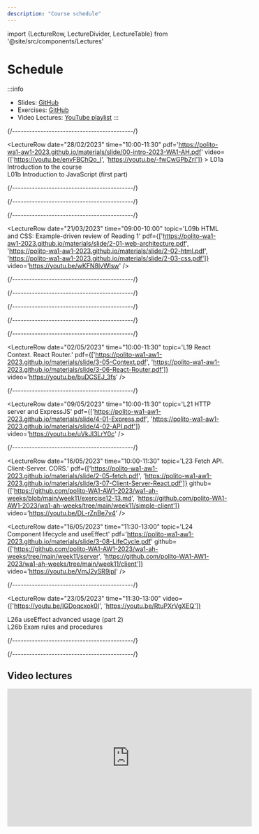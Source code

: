```yaml
---
description: "Course schedule"
---
```


import {LectureRow, LectureDivider, LectureTable} from '@site/src/components/Lectures'


# Schedule

:::info
- Slides: [GitHub](https://github.com/polito-WA1-AW1-2023/materials)
- Exercises: [GitHub](https://github.com/polito-WA1-AW1-2023/wa1-ah-weeks)
- Video Lectures: [YouTube playlist](https://youtube.com/playlist?list=PLqRTLlwsxDL8WgeiSZVJzjEr1f9aHy2gz)
:::

<LectureTable defaultTeacher="Fulvio Corno" defaultType="Lecture" showMaterial={true} language='EN'>

<LectureDivider topic='Week 01'/>{/*-------------------------------------------*/}

<LectureRow
    date="28/02/2023" time="10:00-11:30"
    pdf='https://polito-wa1-aw1-2023.github.io/materials/slide/00-intro-2023-WA1-AH.pdf' 
    video={['https://youtu.be/envFBChQo_I', 'https://youtu.be/-fwCwGPbZrI']}
    >
    L01a Introduction to the course<br/>
    L01b Introduction to JavaScript (first part)
</LectureRow>

<LectureRow
    date="28/02/2023" time="11:30-13:00"
    topic='L02 Introduction to JavaScript (second part)'
    pdf='https://polito-wa1-aw1-2023.github.io/materials/slide/1-01-javascript-basics.pdf' 
    video='https://youtu.be/DiRpJz7zYTs' 
    github='https://github.com/polito-WA1-AW1-2023/wa1-ah-weeks/tree/main/week01' />

<LectureRow
    date="02/03/2023" time="08:30-10:00"
    topic='L03 JavaScript Exercises on Arrays and Strings'
    type='Exercise'
    github='https://github.com/polito-WA1-AW1-2023/wa1-ah-weeks/blob/main/week01/exercise.md'
    video='https://youtu.be/KB2pBvPmcUA'
/>

<LectureRow
    date="02/03/2023" time="10:00-11:30"
    topic='L04 JavaScript Objects and Functions'
    pdf='https://polito-wa1-aw1-2023.github.io/materials/slide/1-02-javascript-objects-functions.pdf'
    video='https://youtu.be/z91wQzDXxtY'
 />

<LectureRow
    topic='Week 01 exercises'
    teacher='' type=''
    github='https://github.com/polito-WA1-AW1-2023/wa1-ah-weeks/tree/main/week01' />


<LectureDivider topic='Week 02'/>{/*-------------------------------------------*/}

<LectureRow
    date="07/03/2023" time="10:00-11:30"
    topic='L05 Constructor Functions. Callbacks. Functional programming.'
    pdf='https://polito-wa1-aw1-2023.github.io/materials/slide/1-03-javascript-async-programming.pdf'
    video='https://youtu.be/POb9VAqnEHs'
/>

<LectureRow
    date="07/03/2023" time="11:30-13:00"
    topic='L06 Exercises. Asynchronous callbacks.'
    github='https://github.com/polito-WA1-AW1-2023/wa1-ah-weeks/blob/main/week02/exercise.md'
    video='https://youtu.be/1_mbF0vayOs'
/>

<LectureRow
    date="09/03/2023" time="08:30-10:00"
    type='Lab'
    topic='Lab 01 - Group 1 (AA-DE)'
    pdf='https://polito-wa1-aw1-2023.github.io/materials/labs/lab01-getting-started-node.pdf'
    github='https://github.com/polito-WA1-AW1-2023/lab01-node'
    teacher='Juan Pablo Sáenz'
/>

<LectureRow
    date="09/03/2023" time="10:00-11:30"
    type='Lab'
    topic='Lab 01 - Group 2 (DI-HZ)'
    pdf='https://polito-wa1-aw1-2023.github.io/materials/labs/lab01-getting-started-node.pdf'
    github='https://github.com/polito-WA1-AW1-2023/lab01-node'
    teacher='Juan Pablo Sáenz'
/>

<LectureRow
    topic='Week 02 exercises'
    teacher='' type=''
    github='https://github.com/polito-WA1-AW1-2023/wa1-ah-weeks/tree/main/week02' />


<LectureDivider topic='Week 03'/>{/*-------------------------------------------*/}

<LectureRow 
    date="14/03/2023" time="10:00-11:30"
    topic='L07 Asynchronous programming. SQLite.'
    github='https://github.com/polito-WA1-AW1-2023/wa1-ah-weeks/blob/main/week03/exercise.md'
    video='https://youtu.be/_xmvE7L3fIw'
/>

<LectureRow
    date="14/03/2023" time="11:30-13:00"
    topic='L08 Promises. Exercise with SQLite and Promises.'
    video='https://youtu.be/0-f8uSUBs9s'
/>

<LectureRow 
    date="16/03/2023" time="08:30-10:00"
    type='Lab'
    topic='Lab 02 - Group 1 (AA-DE)'
    pdf='https://polito-wa1-aw1-2023.github.io/materials/labs/lab02-node-database.pdf'
    github='https://github.com/polito-WA1-AW1-2023/lab02-node-database'
    teacher='Juan Pablo Sáenz'
/>

<LectureRow
    date="16/03/2023" time="10:00-11:30"
    type='Lab'
    topic='Lab 02 - Group 2 (DI-HZ)'
    pdf='https://polito-wa1-aw1-2023.github.io/materials/labs/lab02-node-database.pdf'
    github='https://github.com/polito-WA1-AW1-2023/lab02-node-database'
    teacher='Juan Pablo Sáenz'
/>

<LectureRow
    topic='Week 03 exercises'
    teacher='' type=''
    github='https://github.com/polito-WA1-AW1-2023/wa1-ah-weeks/tree/main/week03' />


<LectureDivider topic='Week 04'/>{/*-------------------------------------------*/}

<LectureRow
    date="20/03/2023" time="" teacher=''
    type='Reading 1'
    topic='Introduction to Web Architectures, HTML, and CSS'
    pdf='https://polito-wa1-aw1-2023.github.io/materials/readings/2-0-reading-web-architecture-html-css.pdf'
    variant='success'
/>

<LectureRow
    variant='danger'
    teacher='' type='WARNING'
    topic='The class on 21/03 will be from 08:30 to 11:30 and is moved in Room 3S'
/>

<LectureRow
    date="21/03/2023" time="08:30-09:00"
    topic='L09a Async and Await'
    video='https://youtu.be/Gnlqpj-n3b8'
/>

<LectureRow
    date="21/03/2023" time="09:00-10:00"
    topic='L09b HTML and CSS: Example-driven review of Reading 1'
    pdf={['https://polito-wa1-aw1-2023.github.io/materials/slide/2-01-web-architecture.pdf', 'https://polito-wa1-aw1-2023.github.io/materials/slide/2-02-html.pdf', 'https://polito-wa1-aw1-2023.github.io/materials/slide/2-03-css.pdf']}
    video='https://youtu.be/wKFN8lvWlsw'
/>

<LectureRow
    date="21/03/2023" time="10:00-11:30"
    type='Exercise'
    topic='L10 Modern CSS, Bootstrap.'
    github='https://github.com/polito-WA1-AW1-2023/wa1-ah-weeks/blob/main/week04/exercise.md'
    video='https://youtu.be/ZoDJ1Kn9jog'
/>

<LectureRow
    date="23/03/2023" time="08:30-10:00"
    type='Lab'
    topic='Lab 03 - Group 1 (AA-DE)'
    pdf='https://polito-wa1-aw1-2023.github.io/materials/labs/lab03-html-css.pdf'
    github='https://github.com/polito-WA1-AW1-2023/lab03-html-css'
    teacher='Juan Pablo Sáenz'
/>

<LectureRow
    date="23/03/2023" time="10:00-11:30"
    type='Lab'
    topic='Lab 03 - Group 2 (DI-HZ)'
    pdf='https://polito-wa1-aw1-2023.github.io/materials/labs/lab03-html-css.pdf'
    github='https://github.com/polito-WA1-AW1-2023/lab03-html-css'
    teacher='Juan Pablo Sáenz'
/>

<LectureRow
    topic='Week 04 exercises'
    teacher='' type=''
    github='https://github.com/polito-WA1-AW1-2023/wa1-ah-weeks/tree/main/week04' />


<LectureDivider topic='Week 05'/>{/*-------------------------------------------*/}

<LectureRow
    date="28/03/2023" time="10:00-11:30"
    topic='L11 JavaScript in the Browser - DOM, Events'
    pdf='https://polito-wa1-aw1-2023.github.io/materials/slide/2-04-JS-browser.pdf'
    video='https://youtu.be/bR5-i6CKMYE'
/>

<LectureRow 
    date="28/03/2023" time="11:30-13:00"
    topic='L12 JavaScript in the Browser - Exercise'
    github='https://github.com/polito-WA1-AW1-2023/wa1-ah-weeks/blob/main/week05/exercise.md'
    video='https://youtu.be/SvpXehlJ600'
/>

<LectureRow
    date="30/03/2023" time="08:30-10:00"
    type='Lab'
    topic='Lab 04 - Group 1 (AA-DE)'
    pdf='https://polito-wa1-aw1-2023.github.io/materials/labs/lab04-js-browser.pdf'
    github='https://github.com/polito-WA1-AW1-2023/lab04-javascript-browser'
    teacher='Juan Pablo Sáenz'
/>

<LectureRow
    date="30/03/2023" time="10:00-11:30"
    type='Lab'
    topic='Lab 04 - Group 2 (DI-HZ)'
    pdf='https://polito-wa1-aw1-2023.github.io/materials/labs/lab04-js-browser.pdf'
    github='https://github.com/polito-WA1-AW1-2023/lab04-javascript-browser'
    teacher='Juan Pablo Sáenz'
/>

<LectureRow
    topic='Week 05 exercises'
    teacher='' type=''
    github='https://github.com/polito-WA1-AW1-2023/wa1-ah-weeks/tree/main/week05' />


<LectureDivider topic='Week 06'/>{/*-------------------------------------------*/}

<LectureRow
    date="04/04/2023" time="10:00-11:30"
    topic='L13 Introduction to React'
    pdf='https://polito-wa1-aw1-2023.github.io/materials/slide/3-01-React-intro.pdf'
    video='https://youtu.be/P4T_3-hgndc'
/>

<LectureRow
    date="04/04/2023" time="11:30-13:00"
    topic='L14 JSX, Components, props - Exercise'
    pdf='https://polito-wa1-aw1-2023.github.io/materials/slide/3-02-Elements-and-JSX.pdf'
    github='https://github.com/polito-WA1-AW1-2023/wa1-ah-weeks/blob/main/week06/exercise-7.md'
    video='https://youtu.be/HRdFrpT48bo'
/>

<LectureRow
    variant='warning'
    teacher='' type='🐰'
    topic='Easter vacations'
/>

<LectureRow
    variant='danger'
    teacher='' type='WARNING'
    topic='On 13/04 we will have 3 hours of lectures, instead of Labs'
/>

<LectureRow
    date="13/04/2023" time="08:30-10:00"
    topic='L15 Components and State'
    pdf='https://polito-wa1-aw1-2023.github.io/materials/slide/3-03-Components-and-state.pdf'
    video='https://youtu.be/lGd3_eYAZKA'
/>

<LectureRow
    date="13/04/2023" time="10:00-11:30"
    topic='L16 Components and State - Exercise'
    github='https://github.com/polito-WA1-AW1-2023/wa1-ah-weeks/blob/main/week06/exercise-8.md'
    video='https://youtu.be/EHa4xiZMgCI'
/>

<LectureRow
    topic='Week 06 exercises'
    teacher='' type=''
    github='https://github.com/polito-WA1-AW1-2023/wa1-ah-weeks/tree/main/week06' />


<LectureDivider topic='Week 07'/>{/*-------------------------------------------*/}


<LectureRow
    date="18/04/2023" time="10:00-11:30"
    topic='L17 Derived State and View State'
    pdf='https://polito-wa1-aw1-2023.github.io/materials/slide/3-04-Forms.pdf'
    video='https://youtu.be/LxEJqWI_NLc'
/>

<LectureRow
    date="18/04/2023" time="11:30-13:00"
    topic='L18 Controlled Form Components'
    video='https://youtu.be/Nw0uXxS_u8I'
/>

<LectureRow
    date="20/04/2023" time="08:30-10:00"
    type='Lab'
    topic='Lab 05 - Group 1 (AA-DE)'
    pdf='https://polito-wa1-aw1-2023.github.io/materials/labs/lab05-getting-started-react.pdf'
    github='https://github.com/polito-WA1-AW1-2023/lab05-react'
    teacher='Juan Pablo Sáenz'
/>

<LectureRow
    date="20/04/2023" time="10:00-11:30"
    type='Lab'
    topic='Lab 05 - Group 2 (DI-HZ)'
    pdf='https://polito-wa1-aw1-2023.github.io/materials/labs/lab05-getting-started-react.pdf'
    github='https://github.com/polito-WA1-AW1-2023/lab05-react'
    teacher='Juan Pablo Sáenz'
/>

<LectureRow
    topic='Week 07 exercises'
    teacher='' type=''
    github='https://github.com/polito-WA1-AW1-2023/wa1-ah-weeks/tree/main/week07' />


<LectureDivider topic='Week 08'/>{/*-------------------------------------------*/}

<LectureRow
    date="24/04/2023" time="" teacher=''
    type='Reading 2'
    topic="The 'this' keyword in JavaScript"
    variant='success'
    pdf='https://polito-wa1-aw1-2023.github.io/materials/readings/1-4-reading-this.pdf'
/>

<LectureRow
    date='25/04/2023'
    variant='warning'
    teacher='' type=''
    topic='Holiday -- No lectures'
/>

<LectureRow
    date="27/04/2023" time="08:30-10:00"
    type='Lab'
    topic='Lab 06 - Group 1 (AA-DE)'
    pdf='https://polito-wa1-aw1-2023.github.io/materials/labs/lab06-forms.pdf'
    github='https://github.com/polito-WA1-AW1-2023/lab06-forms'
    teacher='Luca Pezzolla'
/>

<LectureRow
    date="27/04/2023" time="10:00-11:30"
    type='Lab'
    topic='Lab 06 - Group 2 (DI-HZ)'
    pdf='https://polito-wa1-aw1-2023.github.io/materials/labs/lab06-forms.pdf'
    github='https://github.com/polito-WA1-AW1-2023/lab06-forms'
    teacher='Luca Pezzolla'
/>

<LectureDivider topic='Week 09'/>{/*-------------------------------------------*/}

<LectureRow
    date="01/05/2023" time="" teacher=''
    type='Reading 3'
    topic="Modules in JavaScript"
    variant='success'
    pdf='https://polito-wa1-aw1-2023.github.io/materials/readings/1-5-reading-modules.pdf'
/>

<LectureRow
    date="02/05/2023" time="10:00-11:30"
    topic='L19 React Context. React Router.'
    pdf={['https://polito-wa1-aw1-2023.github.io/materials/slide/3-05-Context.pdf', 'https://polito-wa1-aw1-2023.github.io/materials/slide/3-06-React-Router.pdf']}
    video='https://youtu.be/buDCSEJ_3fs'
/>

<LectureRow
    date="02/05/2023" time="11:30-13:00"
    topic='L20 React Router exercise'
    github='https://github.com/polito-WA1-AW1-2023/wa1-ah-weeks/blob/main/week09/exercise10.md'
    video='https://youtu.be/CyqllQhSKyA'
/>

<LectureRow
    date="04/05/2023" time="08:30-10:00"
    type='Lab'
    topic='Lab 07 - Group 1 (AA-DE)'
    teacher='Juan Pablo Sáenz'
    pdf='https://polito-wa1-aw1-2023.github.io/materials/labs/lab07-routes.pdf'
    github='https://github.com/polito-WA1-AW1-2023/lab07-routers'
/>

<LectureRow
    date="04/05/2023" time="10:00-11:30"
    type='Lab'
    topic='Lab 07 - Group 2 (DI-HZ)'
    teacher='Juan Pablo Sáenz'
    pdf='https://polito-wa1-aw1-2023.github.io/materials/labs/lab07-routes.pdf'
    github='https://github.com/polito-WA1-AW1-2023/lab07-routers'
/>

<LectureRow
    topic='Week 09 exercises'
    teacher='' type=''
    github='https://github.com/polito-WA1-AW1-2023/wa1-ah-weeks/tree/main/week09' />

<LectureDivider topic='Week 10'/>{/*-------------------------------------------*/}

<LectureRow
    date="09/05/2023" time="10:00-11:30"
    topic='L21 HTTP server and ExpressJS'
    pdf={['https://polito-wa1-aw1-2023.github.io/materials/slide/4-01-Express.pdf', 'https://polito-wa1-aw1-2023.github.io/materials/slide/4-02-API.pdf']}
    video='https://youtu.be/uVkJI3LrY0c'
/>

<LectureRow
    date="09/05/2023" time="11:30-13:00"
    topic='L22 Building an HTTP API server'
    github='https://github.com/polito-WA1-AW1-2023/wa1-ah-weeks/blob/main/week10/exercise11.md'
    video='https://youtu.be/XdF9E_3dq6E'
/>

<LectureRow
    date="11/05/2023" time="08:30-10:00"
    type='Lab'
    topic='Lab 08 - Group 1 (AA-DE)'
    teacher='Juan Pablo Sáenz'
    pdf='https://polito-wa1-aw1-2023.github.io/materials/labs/lab08-express.pdf'
    github='https://github.com/polito-WA1-AW1-2023/lab08-express'
/>

<LectureRow
    date="11/05/2023" time="10:00-11:30"
    type='Lab'
    topic='Lab 08 - Group 2 (DI-HZ)'
    teacher='Juan Pablo Sáenz'
    pdf='https://polito-wa1-aw1-2023.github.io/materials/labs/lab08-express.pdf'
    github='https://github.com/polito-WA1-AW1-2023/lab08-express'
/>

<LectureRow
    topic='Week 10 exercises'
    teacher='' type=''
    github='https://github.com/polito-WA1-AW1-2023/wa1-ah-weeks/tree/main/week10' />

<LectureDivider topic='Week 11'/>{/*-------------------------------------------*/}

<LectureRow
    date="16/05/2023" time="10:00-11:30"
    topic='L23 Fetch API. Client-Server. CORS.'
    pdf={['https://polito-wa1-aw1-2023.github.io/materials/slide/2-05-fetch.pdf', 'https://polito-wa1-aw1-2023.github.io/materials/slide/3-07-Client-Server-React.pdf']}
    github={['https://github.com/polito-WA1-AW1-2023/wa1-ah-weeks/blob/main/week11/exercise12-13.md',
        'https://github.com/polito-WA1-AW1-2023/wa1-ah-weeks/tree/main/week11/simple-client']}
    video='https://youtu.be/DL-rZnBe7v4'
/>

<LectureRow
    date="16/05/2023" time="11:30-13:00"
    topic='L24 Component lifecycle and useEffect'
    pdf='https://polito-wa1-aw1-2023.github.io/materials/slide/3-08-LifeCycle.pdf'
    github={['https://github.com/polito-WA1-AW1-2023/wa1-ah-weeks/tree/main/week11/server',
        'https://github.com/polito-WA1-AW1-2023/wa1-ah-weeks/tree/main/week11/client']}
    video='https://youtu.be/VmJ2ySR9jpI'
/>

<LectureRow
    date="18/05/2023" time="08:30-10:00"
    type='Lab'
    topic='Lab 09 - Group 1 (AA-DE)'
    teacher='Juan Pablo Sáenz'
    pdf='https://polito-wa1-aw1-2023.github.io/materials/labs/lab09-API-1.pdf'
    github='https://github.com/polito-WA1-AW1-2023/lab09-client-server-I'
/>

<LectureRow
    date="18/05/2023" time="10:00-11:30"
    type='Lab'
    topic='Lab 09 - Group 2 (DI-HZ)'
    teacher='Juan Pablo Sáenz'
    pdf='https://polito-wa1-aw1-2023.github.io/materials/labs/lab09-API-1.pdf'
    github='https://github.com/polito-WA1-AW1-2023/lab09-client-server-I'
/>

<LectureRow
    topic='Week 11 exercises'
    teacher='' type=''
    github='https://github.com/polito-WA1-AW1-2023/wa1-ah-weeks/tree/main/week11' />

<LectureDivider topic='Week 12'/>{/*-------------------------------------------*/}

<LectureRow
    date="23/05/2023" time="10:00-11:30"
    topic='L25 useEffect advanced usage (part 1)'
    video='https://youtu.be/F68wd6mMrYM'
    github='https://github.com/polito-WA1-AW1-2023/wa1-ah-weeks/blob/main/week12/exercise14.md'
/>

<LectureRow
    date="23/05/2023" time="11:30-13:00"
    video={['https://youtu.be/IGDoqcxok0I', 'https://youtu.be/RtuPXrVgXEQ']}
>
L26a useEffect advanced usage (part 2)<br/>
L26b Exam rules and procedures
</LectureRow>

<LectureRow
    date="25/05/2023" time="08:30-10:00"
    type='Lab'
    topic='Lab 10 - Group 1 (AA-DE)'
    teacher='Juan Pablo Sáenz'
    pdf='https://polito-wa1-aw1-2023.github.io/materials/labs/lab10-API-2.pdf'
/>

<LectureRow
    date="25/05/2023" time="10:00-11:30"
    type='Lab'
    topic='Lab 10 - Group 2 (DI-HZ)'
    teacher='Juan Pablo Sáenz'
    pdf='https://polito-wa1-aw1-2023.github.io/materials/labs/lab10-API-2.pdf'
/>

<LectureRow
    topic='Week 12 exercises'
    teacher='' type=''
    github='https://github.com/polito-WA1-AW1-2023/wa1-ah-weeks/tree/main/week12' />

<LectureDivider topic='Week 13'/>{/*-------------------------------------------*/}

<LectureRow
    date="30/05/2023" time="10:00-11:30"
    topic='L27 Authentication with Passport.js'
/>

<LectureRow
    date="30/05/2023" time="11:30-13:00"
    topic='L28 Authentication with Passport.js'
/>

<LectureRow
    date="25/05/2023" time="08:30-10:00"
    type='Lab'
    topic='Lab 11 - Group 1 (AA-DE)'
    teacher='Juan Pablo Sáenz'
/>

<LectureRow
    date="25/05/2023" time="10:00-11:30"
    type='Lab'
    topic='Lab 11 - Group 2 (DI-HZ)'
    teacher='Juan Pablo Sáenz'
/>

<LectureRow
    topic='Week 13 exercises'
    teacher='' type=''
    nogithub='https://github.com/polito-WA1-AW1-2023/wa1-ah-weeks/tree/main/week13' />

<LectureDivider topic='Week 13'/>{/*-------------------------------------------*/}

<LectureRow
    date='06/06/2023'
    variant='warning'
    teacher='' type=''
    topic='No lectures'
/>


<LectureRow
    date="08/06/2023" time="08:30-10:00"
    type='Lab'
    topic='Exam simulation (guided)'
    teacher='Juan Pablo Sáenz'
/>

<LectureRow
    date="08/06/2023" time="10:00-11:30"
    type='Lab'
    topic='Exam simulation (guided)'
    teacher='Juan Pablo Sáenz'
/>



</LectureTable>

## Video lectures

<iframe width="560" height="315" src="https://www.youtube-nocookie.com/embed/videoseries?list=PLqRTLlwsxDL8WgeiSZVJzjEr1f9aHy2gz" title="YouTube video player" frameBorder="0" allow="accelerometer; autoplay; clipboard-write; encrypted-media; gyroscope; picture-in-picture; web-share" allowFullScreen></iframe>
